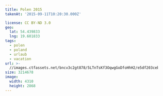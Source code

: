 ```yaml
---
title: Polen 2015
takenAt: '2015-09-11T10:20:30.000Z'

license: CC BY-ND 3.0
geo:
  lat: 54.439833
  lng: 19.601833
tags:
  - polen
  - poland
  - urlaub
  - vacation
url: >-
  //images.ctfassets.net/bncv3c2gt878/5LTnTsKf3OqwgGoDfoHhH2/e5df203ceb04798ff03ee06844ef8645/polen-2015_25931758966_o
size: 3214678
image:
  width: 4310
  height: 2868
---
```

